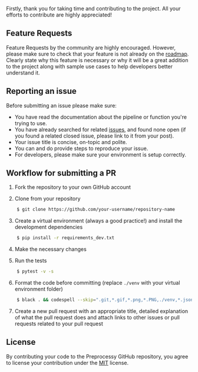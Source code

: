 Firstly, thank you for taking time and contributing to the project. All your efforts to contribute are highly appreciated!

## Feature Requests

Feature Requests by the community are highly encouraged. However, please make sure to check that your feature is not already on the [roadmap](https://github.com/preprocessy/preprocessy/projects/1). Clearly state why this feature is necessary or why it will be a great addition to the project along with sample use cases to help developers better understand it.

## Reporting an issue

Before submitting an issue please make sure:

- You have read the documentation about the pipeline or function you're trying to use.
- You have already searched for related [issues](https://github.com/preprocessy/preprocessy/issues), and found none open (if you found a related closed issue, please link to it from your post).
- Your issue title is concise, on-topic and polite.
- You can and do provide steps to reproduce your issue.
- For developers, please make sure your environment is setup correctly.

## Workflow for submitting a PR

1. Fork the repository to your own GitHub account

2. Clone from your repository

```bash
    $ git clone https://github.com/your-username/repository-name
```

3. Create a virtual environment (always a good practice!) and install the development dependencies

```bash
    $ pip install -r requirements_dev.txt
```

4. Make the necessary changes

5. Run the tests

```bash
    $ pytest -v -s
```

6. Format the code before committing (replace `./venv` with your virtual environment folder)

```bash
    $ black . && codespell --skip=".git,*.gif,*.png,*.PNG,./venv,*.json,./datasets,.DS_Store,*.pyc,./htmlcov,.coverage"
```

7. Create a new pull request with an appropriate title, detailed explanation of what the pull request does and attach links to other issues or pull requests related to your pull request

## License

By contributing your code to the Preprocessy GitHub repository, you agree to license your contribution under the [MIT](https://github.com/preprocessy/preprocessy/blob/master/LICENSE) license.
